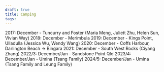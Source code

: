 ```yaml
---
draft: true
title: Camping
tags:
---
```

2017:
	December - Tuncurry and Foster (Maria Meng, Juliett Zhu, Helen Sun, Vivian Way)
2018:
	December - Merimbula
2019:
	December - Kings Point, Ulladulla (Jessica Wu, Wendy Wang)
2020:
	December - Coffs Harbour, Darlington Beach -> Bingara
2021:
	December - South West Rocks (Ciyang Zhang)
2022/3:
	December/Jan - Sandstone Point Qld
2023/4:
	December/Jan - Umina (Tsang Family)
2024/5:
	December/Jan - Umina (Tsang Family and Leung Family)
